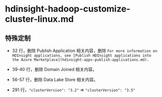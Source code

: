 # hdinsight-hadoop-customize-cluster-linux.md

## 特殊定制

* 32 行，删除 Publish Application 相关内容，删除 `For more information on HDInsight applications, see [Publish HDInsight applications into the Azure Marketplace](hdinsight-apps-publish-applications.md).`

* 39-40 行，删除 Domain Joined 相关内容。

* 56-57 行，删除 Data Lake Store 相关内容。

* 291 行，`"clusterVersion": "3.2"` => `"clusterVersion": "3.5"`